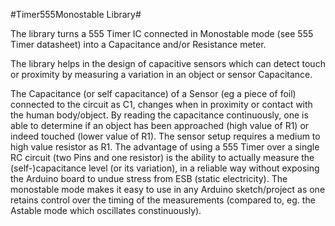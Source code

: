 #Timer555Monostable Library#

The library turns a 555 Timer IC connected in Monostable mode (see 555 Timer datasheet) into a Capacitance and/or Resistance meter. 

The library helps in the design of capacitive sensors which can detect touch or proximity by measuring a variation in an object or sensor Capacitance.

The Capacitance (or self capacitance) of a Sensor (eg a piece of foil) connected to the circuit as C1, changes when in proximity or contact with the human body/object. By reading the capacitance continuously, one is able to determine if an object has been approached (high value of R1) or indeed touched (lower value of R1). The sensor setup requires a medium to high value resistor as R1. The advantage of using a 555 Timer over a single RC circuit (two Pins and one resistor) is the ability to actually measure the (self-)capacitance level (or its variation), in a reliable way without exposing the Arduino board to undue stress from ESB (static electricity). The monostable mode makes it easy to use in any Arduino sketch/project as one retains control over the timing of the measurements (compared to, eg. the Astable mode which oscillates constinuously).  

